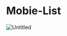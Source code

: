 # Mobie-List
![Untitled](https://user-images.githubusercontent.com/90368993/155256885-14c520e1-cc7d-4412-90ac-9b6f69487e53.gif)

